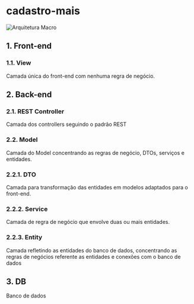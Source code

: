 # cadastro-mais
![Arquitetura Macro](https://github.com/pi-fatec-bd/cadastro-mais/blob/master/Arquitetura%20Macro.png)
## 1. Front-end

### 1.1. View
Camada única do front-end com nenhuma regra de negócio.
    
## 2. Back-end

### 2.1. REST Controller
Camada dos controllers seguindo o padrão REST
    
### 2.2. Model
Camada do Model concentrando as regras de negócio, DTOs, serviços e entidades.
    
### 2.2.1. DTO
Camada para transformação das entidades em modelos adaptados para o front-end.
    
### 2.2.2. Service
Camada de regra de negócio que envolve duas ou mais entidades.
    
### 2.2.3. Entity
Camada refletindo as entidades do banco de dados, concentrando as regras de negócios referente as entidades e conexões com o banco de dados
    
## 3. DB
Banco de dados
